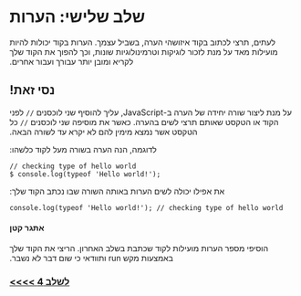 # &#x202b; שלב שלישי: הערות

&#x202b;
לעתים, תרצי לכתוב בקוד איזושהי הערה, בשביל עצמך. הערות בקוד יכולות להיות מועילות מאד על מנת לזכור לוגיקות וטרמינולוגיות שונות, וכך להפוך את הקוד שלך לקריא ומובן יותר עבורך ועבור אחרים.

## &#x202b; נסי זאת!

&#x202b;
על מנת ליצור שורה יחידה של הערה ב-JavaScript, עליך להוסיף שני לוכסנים `//` לפני הקוד או הטקסט שאותם תרצי לשים בהערה. כאשר את מוסיפה שני לוכסנים `//` כל הטקסט אשר נמצא מימין להם לא יקרא עד לשורה הבאה.

&#x202b;
לדוגמה, הנה הערה בשורה מעל לקוד כלשהו:

```
// checking type of hello world
$ console.log(typeof 'Hello world!');
```
&#x202b;
את אפילו יכולה לשים הערות באותה השורה שבו נכתב הקוד שלך:

```
console.log(typeof 'Hello world!'); // checking type of hello world
```

#### &#x202b; אתגר קטן

&#x202b;
הוסיפי מספר הערות מועילות לקוד שכתבת בשלב האחרון. הריצי את הקוד שלך באמצעות מקש run ותוודאי כי שום דבר לא נשבר.

### &#x202b; [לשלב 4 >>>>](https://github.com/node-girls/beginners-javascript-hebrew/blob/master/step04.md)